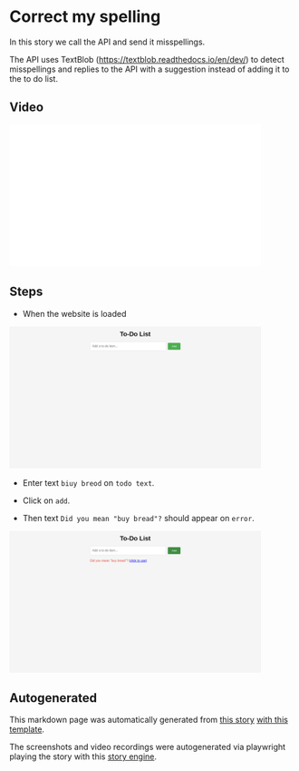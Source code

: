 # Correct my spelling

In this story we call the API and send it misspellings.

The API uses TextBlob (https://textblob.readthedocs.io/en/dev/)
to detect misspellings and replies to the API with a suggestion
instead of adding it to the to do list.


## Video

<img 
   src="https://raw.githubusercontent.com/hitchdev/examples/main/website/screenshots/correct-my-spelling.gif"
   height="250px"
/>

## Steps


* When the website is loaded

<img 
  src="https://raw.githubusercontent.com/hitchdev/examples/main/website/screenshots/correct-my-spelling-1-screenshot.png"
  height="250px"
/>

* Enter text `biuy breod` on `todo text`.

* Click on `add`.


* Then text `Did you mean "buy bread"?` should appear on `error`.


<img 
  src="https://raw.githubusercontent.com/hitchdev/examples/main/website/screenshots/correct-my-spelling-5-screenshot.png"
  height="250px"
/>


## Autogenerated

This markdown page was automatically generated from [this story](https://github.com/hitchdev/examples/blob/main/website/story/correct-my-spelling.story) [with this template](https://github.com/hitchdev/examples/blob/main/website/hitch/docstory.yml).

The screenshots and video recordings were autogenerated via playwright playing the story with this [story engine](https://github.com/hitchdev/examples/blob/main/website/hitch/engine.py).